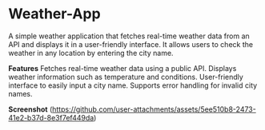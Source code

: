 # Weather-App
A simple weather application that fetches real-time weather data from an API and displays it in a user-friendly interface. It allows users to check the weather in any location by entering the city name.

**Features**
Fetches real-time weather data using a public API.
Displays weather information such as temperature and conditions.
User-friendly interface to easily input a city name.
Supports error handling for invalid city names.

**Screenshot**
(https://github.com/user-attachments/assets/5ee510b8-2473-41e2-b37d-8e3f7ef449da)
